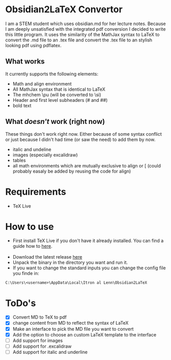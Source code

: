 # Obsidian2LaTeX Convertor

I am a STEM student which uses obsidian.md for her lecture notes. Because I am deeply unsatisfied with the integrated pdf conversion I decided to write this little program.
It uses the similarity of the MathJax syntax to LaTeX to convert the .md file to an .tex file and convert the .tex file to an stylish looking pdf using pdflatex.
## What works

It currently supports the following elements:
- Math and align environment
- All MathJax syntax that is identical to LaTeX
- The mhchem \pu (will be converted to \si)
- Header and first level subheaders (# and ##)
- bold text
## What _doesn't_ work (right now)

These things don't work right now. Either because of some syntax conflict or just because I didn't had time (or saw the need) to add them by now.
- italic and undeline
- images (especially excalidraw)
- tables
- all math environments which are mutually exclusive to align or \[ (could probably easaly be added by reusing the code for align) 
# Requirements 

- TeX Live
# How to use

- First install TeX Live if you don't have it already installed. You can find a guide how to [here](https://tug.org/texlive/acquire-netinstall.html).
<br><br>
- Download the latest release [here](https://github.com/Itron-al-Lenn/Obsidian2LaTeX/releases)
- Unpack the binary in the directory you want and run it.
- If you want to change the standard inputs you can change the config file you finde in:
```path
C:\Users\<username>\AppData\Local\Itron al Lenn\Obsidian2LaTeX
```
# ToDo's

- [x] Convert MD to TeX to pdf
- [X] change content from MD to reflect the syntax of LaTeX
- [X] Make an interface to pick the MD file you want to convert
- [X] Add the option to choose an custom LaTeX template to the interface
- [ ] Add support for images
- [ ] Add support for .excalidraw
- [ ] Add support for italic and underline
